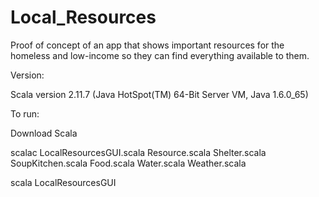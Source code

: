 # Local_Resources
Proof of concept of an app that shows important resources for the homeless and low-income so they can find everything available to them.

Version:

Scala version 2.11.7 (Java HotSpot(TM) 64-Bit Server VM, Java 1.6.0_65)


To run:

Download Scala

scalac LocalResourcesGUI.scala Resource.scala Shelter.scala SoupKitchen.scala Food.scala Water.scala Weather.scala

scala LocalResourcesGUI
